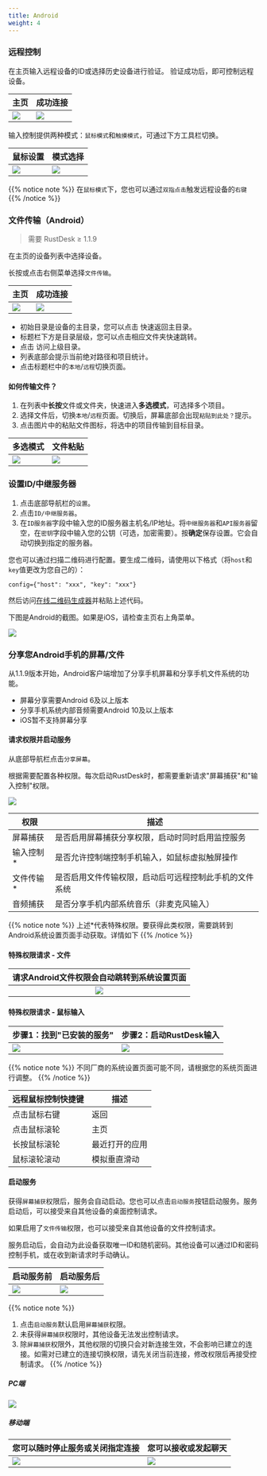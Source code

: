 ```yaml
---
title: Android
weight: 4
---
```


### 远程控制

在主页输入远程设备的ID或选择历史设备进行验证。
验证成功后，即可控制远程设备。

| 主页 | 成功连接 |
| --- | --- |
| ![](/docs/en/client/android/images/connection_home_en.jpg?width=300px) | ![](/docs/en/client/android/images/connection_en.jpg?width=300px) |

输入控制提供两种模式：`鼠标模式`和`触摸模式`，可通过下方工具栏切换。

| 鼠标设置 | 模式选择 |
| --- | --- |
| ![](/docs/en/client/android/images/touch_mode_icon_en.png?width=300px) | ![](/docs/en/client/android/images/touch_mode_en.jpg?width=300px) |

{{% notice note %}}
在`鼠标模式`下，您也可以通过`双指点击`触发远程设备的`右键`
{{% /notice %}}

### 文件传输（Android）

> 需要 RustDesk ≥ 1.1.9

在主页的设备列表中选择设备。

长按或点击右侧菜单选择`文件传输`。

| 主页 | 成功连接 |
| --- | --- |
| ![](/docs/en/client/android/images/connection_home_file_en.jpg?width=300px) | ![](/docs/en/client/android/images/file_connection_en.jpg?width=300px) |

- 初始目录是设备的主目录，您可以点击 <i class="fas fa-home"></i> 快速返回主目录。
- 标题栏下方是目录层级，您可以点击相应文件夹快速跳转。
- 点击 <i class="fas fa-arrow-up"></i> 访问上级目录。
- 列表底部会提示当前绝对路径和项目统计。
- 点击标题栏中的`本地`/`远程`切换页面。

#### 如何传输文件？

1. 在列表中**长按**文件或文件夹，快速进入**多选模式**，可选择多个项目。
2. 选择文件后，切换`本地`/`远程`页面。切换后，屏幕底部会出现`粘贴到此处？`提示。
3. 点击图片中的粘贴文件图标，将选中的项目传输到目标目录。

| 多选模式 | 文件粘贴 |
| --- | --- |
| ![](/docs/en/client/android/images/file_multi_select_en.jpg?width=300px) | ![](/docs/en/client/android/images/file_copy_en.jpg?width=300px) |

### 设置ID/中继服务器

1. 点击底部导航栏的`设置`。
2. 点击`ID/中继服务器`。
3. 在`ID服务器`字段中输入您的ID服务器主机名/IP地址。将`中继服务器`和`API服务器`留空，在`密钥`字段中输入您的公钥（可选，加密需要）。按**确定**保存设置。它会自动切换到指定的服务器。

您也可以通过扫描二维码进行配置。要生成二维码，请使用以下格式（将`host`和`key`值更改为您自己的）：

```nolang
config={"host": "xxx", "key": "xxx"}
```

然后访问[在线二维码生成器](https://www.qr-code-generator.com/)并粘贴上述代码。

下图是Android的截图。如果是iOS，请检查主页右上角菜单。

![](/docs/en/client/android/images/id_setting_en.jpg?width=300px)

### 分享您Android手机的屏幕/文件

从1.1.9版本开始，Android客户端增加了分享手机屏幕和分享手机文件系统的功能。

- 屏幕分享需要Android 6及以上版本
- 分享手机系统内部音频需要Android 10及以上版本
- iOS暂不支持屏幕分享

#### 请求权限并启动服务

从底部导航栏点击`分享屏幕`。

根据需要配置各种权限。每次启动RustDesk时，都需要重新请求"屏幕捕获"和"输入控制"权限。

![](/docs/en/client/android/images/server_off_en.jpg?width=300px)

| 权限 | 描述 |
| --- | --- |
| 屏幕捕获 | 是否启用屏幕捕获分享权限，启动时同时启用监控服务 |
| 输入控制* | 是否允许控制端控制手机输入，如鼠标虚拟触屏操作 |
| 文件传输* | 是否启用文件传输权限，启动后可远程控制此手机的文件系统 |
| 音频捕获 | 是否分享手机内部系统音乐（非麦克风输入） |

{{% notice note %}}
上述*代表特殊权限。要获得此类权限，需要跳转到Android系统设置页面手动获取。详情如下
{{% /notice %}}

#### 特殊权限请求 - 文件

| 请求Android文件权限会自动跳转到系统设置页面 |
| :---: |
| ![](/docs/en/client/android/images/get_file_en.jpg?width=300px) |

#### 特殊权限请求 - 鼠标输入
| 步骤1：找到"已安装的服务" | 步骤2：启动RustDesk输入 |
| --- | --- |
| ![](/docs/en/client/android/images/get_input1_en.jpg?width=300px) | ![](/docs/en/client/android/images/get_input2_en.jpg?width=300px) |

{{% notice note %}}
不同厂商的系统设置页面可能不同，请根据您的系统页面进行调整。
{{% /notice %}}

| 远程鼠标控制快捷键 | 描述 |
| --- | --- |
| 点击鼠标右键 | 返回 |
| 点击鼠标滚轮 | 主页 |
| 长按鼠标滚轮 | 最近打开的应用 |
| 鼠标滚轮滚动 | 模拟垂直滑动 |

#### 启动服务

获得`屏幕捕获`权限后，服务会自动启动。您也可以点击`启动服务`按钮启动服务。服务启动后，可以接受来自其他设备的桌面控制请求。

如果启用了`文件传输`权限，也可以接受来自其他设备的文件控制请求。

服务启动后，会自动为此设备获取唯一ID和随机密码。其他设备可以通过ID和密码控制手机，或在收到新请求时手动确认。

| 启动服务前 | 启动服务后 |
| --- | --- |
| ![](/docs/en/client/android/images/server_off_en.jpg?width=300px) | ![](/docs/en/client/android/images/server_on_en.jpg?width=300px) |

{{% notice note %}}
1. 点击`启动服务`默认启用`屏幕捕获`权限。
2. 未获得`屏幕捕获`权限时，其他设备无法发出控制请求。
3. 除`屏幕捕获`权限外，其他权限的切换只会对新连接生效，不会影响已建立的连接。如需对已建立的连接切换权限，请先关闭当前连接，修改权限后再接受控制请求。
{{% /notice %}}

##### PC端

![](/docs/en/client/android/images/android_server_pc_side_en.png?width=700px)

##### 移动端

| 您可以随时停止服务或关闭指定连接 | 您可以接收或发起聊天 |
| --- | --- |
| ![](/docs/en/client/android/images/server_on_en.jpg?width=300px) | ![](/docs/en/client/android/images/android_server2_en.jpg?width=300px) |
